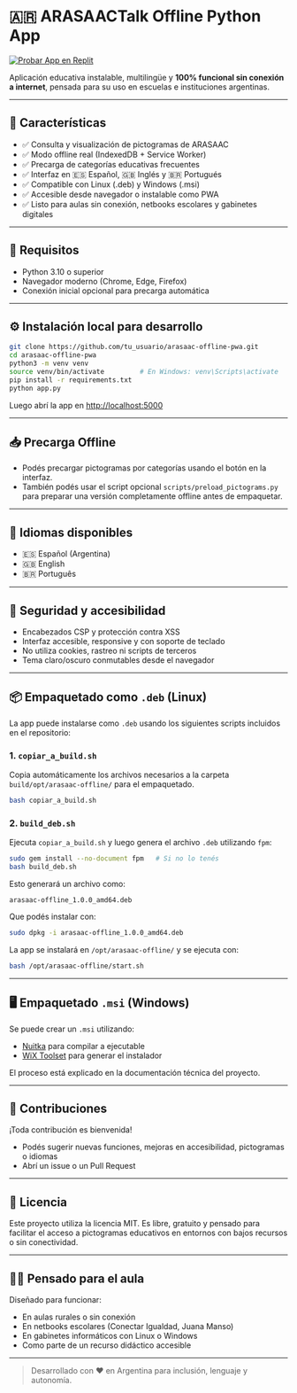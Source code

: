 # 🇦🇷 ARASAACTalk Offline Python App

<a href="https://fb3e545e-8e33-4568-8543-3745f0b246c8-00-37mxa4hfjg42u.kirk.replit.dev/" target="_blank">
  <img src="https://img.shields.io/badge/%F0%9F%94%8C%20Probar%20App-en%20Replit-blue?style=for-the-badge" alt="Probar App en Replit" />
</a>

Aplicación educativa instalable, multilingüe y **100% funcional sin conexión a internet**, pensada para su uso en escuelas e instituciones argentinas.

---

## 🧩 Características

- ✅ Consulta y visualización de pictogramas de ARASAAC
- ✅ Modo offline real (IndexedDB + Service Worker)
- ✅ Precarga de categorías educativas frecuentes
- ✅ Interfaz en 🇪🇸 Español, 🇬🇧 Inglés y 🇧🇷 Portugués
- ✅ Compatible con Linux (.deb) y Windows (.msi)
- ✅ Accesible desde navegador o instalable como PWA
- ✅ Listo para aulas sin conexión, netbooks escolares y gabinetes digitales

---

## 🚀 Requisitos

- Python 3.10 o superior
- Navegador moderno (Chrome, Edge, Firefox)
- Conexión inicial opcional para precarga automática

---

## ⚙️ Instalación local para desarrollo

```bash
git clone https://github.com/tu_usuario/arasaac-offline-pwa.git
cd arasaac-offline-pwa
python3 -m venv venv
source venv/bin/activate         # En Windows: venv\Scripts\activate
pip install -r requirements.txt
python app.py
```

Luego abrí la app en [http://localhost:5000](http://localhost:5000)

---

## 📥 Precarga Offline

- Podés precargar pictogramas por categorías usando el botón en la interfaz.
- También podés usar el script opcional `scripts/preload_pictograms.py` para preparar una versión completamente offline antes de empaquetar.

---

## 🎨 Idiomas disponibles

- 🇪🇸 Español (Argentina)
- 🇬🇧 English
- 🇧🇷 Português

---

## 🧪 Seguridad y accesibilidad

- Encabezados CSP y protección contra XSS
- Interfaz accesible, responsive y con soporte de teclado
- No utiliza cookies, rastreo ni scripts de terceros
- Tema claro/oscuro conmutables desde el navegador

---

## 📦 Empaquetado como `.deb` (Linux)

La app puede instalarse como `.deb` usando los siguientes scripts incluidos en el repositorio:

### 1. `copiar_a_build.sh`

Copia automáticamente los archivos necesarios a la carpeta `build/opt/arasaac-offline/` para el empaquetado.

```bash
bash copiar_a_build.sh
```

### 2. `build_deb.sh`

Ejecuta `copiar_a_build.sh` y luego genera el archivo `.deb` utilizando `fpm`:

```bash
sudo gem install --no-document fpm   # Si no lo tenés
bash build_deb.sh
```

Esto generará un archivo como:

```
arasaac-offline_1.0.0_amd64.deb
```

Que podés instalar con:

```bash
sudo dpkg -i arasaac-offline_1.0.0_amd64.deb
```

La app se instalará en `/opt/arasaac-offline/` y se ejecuta con:

```bash
bash /opt/arasaac-offline/start.sh
```

---

## 🖥️ Empaquetado `.msi` (Windows)

Se puede crear un `.msi` utilizando:

- [Nuitka](https://nuitka.net/) para compilar a ejecutable
- [WiX Toolset](https://wixtoolset.org/) para generar el instalador

El proceso está explicado en la documentación técnica del proyecto.

---

## 🤝 Contribuciones

¡Toda contribución es bienvenida!

- Podés sugerir nuevas funciones, mejoras en accesibilidad, pictogramas o idiomas
- Abrí un issue o un Pull Request

---

## 🪪 Licencia

Este proyecto utiliza la licencia MIT. Es libre, gratuito y pensado para facilitar el acceso a pictogramas educativos en entornos con bajos recursos o sin conectividad.

---

## 👩‍🏫 Pensado para el aula

Diseñado para funcionar:

- En aulas rurales o sin conexión
- En netbooks escolares (Conectar Igualdad, Juana Manso)
- En gabinetes informáticos con Linux o Windows
- Como parte de un recurso didáctico accesible

---

> Desarrollado con ❤️ en Argentina para inclusión, lenguaje y autonomía.

